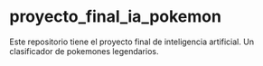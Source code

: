 # proyecto_final_ia_pokemon
Este repositorio tiene el proyecto final de inteligencia artificial. Un clasificador de pokemones legendarios.
